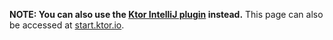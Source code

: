 [//]: # (title: Generator)

<include src="lib.md" include-id="outdated_warning"/>

**NOTE: You can also use the [Ktor IntelliJ plugin](intellij-idea.md) instead.** This page can also be accessed at [start.ktor.io](https://start.ktor.io/).
